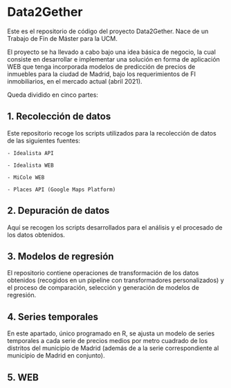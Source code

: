 # Data2Gether

Este es el repositorio de código del proyecto Data2Gether. Nace de un Trabajo de Fin de Máster para la UCM.

El proyecto se ha llevado a cabo bajo una idea básica de negocio, la cual  consiste en desarrollar e implementar una solución en forma de aplicación WEB que tenga incorporada modelos de predicción de precios de inmuebles para la ciudad de Madrid, bajo los requerimientos de FI inmobiliarios, en el mercado actual (abril 2021).

Queda dividido en cinco partes:

## 1. Recolección de datos

Este repositorio recoge los scripts utilizados para la recolección de datos de las siguientes fuentes:

	- Idealista API
	
	- Idealista WEB
	
	- MiCole WEB
	
	- Places API (Google Maps Platform)

## 2. Depuración de datos

Aquí se recogen los scripts desarrollados para el análisis y el procesado de los datos obtenidos.

## 3. Modelos de regresión

El repositorio contiene operaciones de transformación de los datos obtenidos (recogidos en un pipeline con transformadores personalizados) y el proceso de comparación, selección y generación de modelos de regresión.

## 4. Series temporales

En este apartado, único programado en R, se ajusta un modelo de series temporales a cada serie de precios medios por metro cuadrado de los distritos del municipio de Madrid (además de a la serie correspondiente al municipio de Madrid en conjunto).

## 5. WEB
